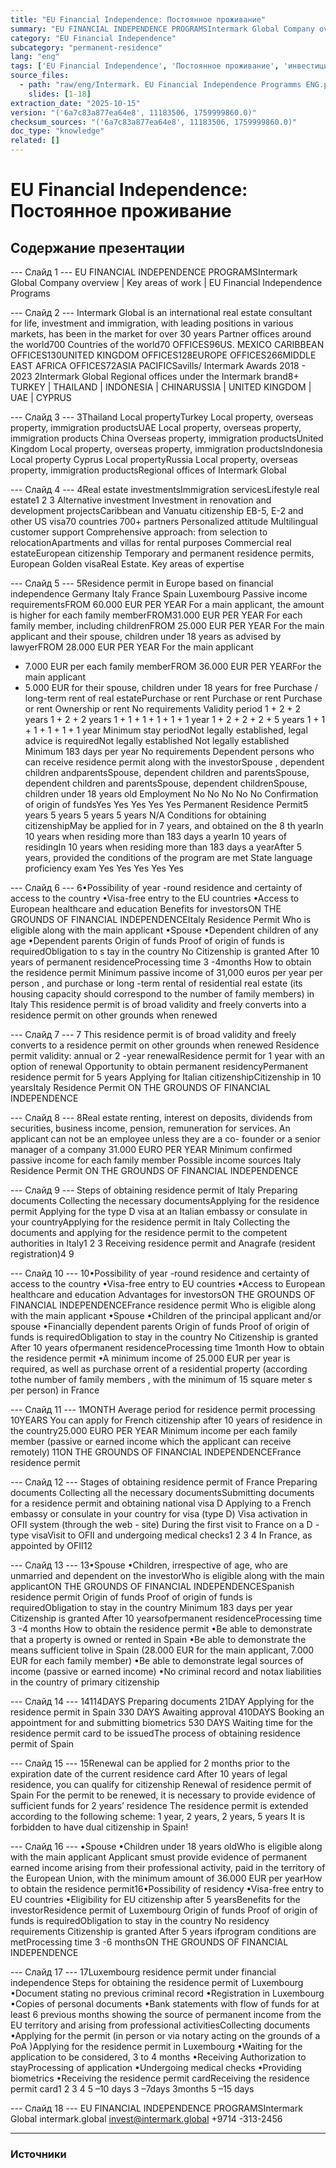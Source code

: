 ```yaml
---
title: "EU Financial Independence: Постоянное проживание"
summary: "EU FINANCIAL INDEPENDENCE PROGRAMSIntermark Global Company overview   |   Key areas of work   |   EU Financial Independence Programs Intermark Global is an international real estate consultant"
category: "EU Financial Independence"
subcategory: "permanent-residence"
lang: "eng"
tags: ['EU Financial Independence', 'Постоянное проживание', 'инвестиции', 'финансовая-независимость']
source_files:
  - path: "raw/eng/Intermark. EU Financial Independence Programms ENG.pdf"
    slides: [1-18]
extraction_date: "2025-10-15"
version: "('6a7c83a877ea64e8', 11183506, 1759999860.0)"
checksum_sources: "('6a7c83a877ea64e8', 11183506, 1759999860.0)"
doc_type: "knowledge"
related: []
---
```


# EU Financial Independence: Постоянное проживание

## Содержание презентации

--- Слайд 1 ---
EU FINANCIAL INDEPENDENCE PROGRAMSIntermark Global
Company overview   |   Key areas of work   |   EU Financial Independence Programs

--- Слайд 2 ---
Intermark Global is an international real estate consultant 
for life, investment and immigration, with leading positions 
in various markets, has been in the market for over 30 years
Partner offices around the world700
Countries of the world70
OFFICES96US. MEXICO
CARIBBEAN
OFFICES130UNITED 
KINGDOM
OFFICES128EUROPE
OFFICES266MIDDLE EAST 
AFRICA
OFFICES72ASIA
PACIFICSavills/ Intermark  Awards 2018 -  2023
2Intermark Global
Regional offices under the Intermark  brand8+
TURKEY  | THAILAND  | INDONESIA |  CHINARUSSIA |   UNITED KINGDOM |  UAE     |     CYPRUS

--- Слайд 3 ---
3Thailand
Local propertyTurkey
Local property, overseas property, 
immigration productsUAE
Local property, overseas property, immigration products
China
Overseas property, immigration productsUnited Kingdom
Local property, overseas property, immigration productsIndonesia
Local property
Cyprus
Local propertyRussia
Local property, overseas property, immigration productsRegional offices of Intermark  Global

--- Слайд 4 ---
4Real estate 
investmentsImmigration servicesLifestyle 
real estate1 2 3
Alternative 
investment
Investment in renovation 
and development projectsCaribbean and Vanuatu 
citizenship
EB-5, E-2
and other US visa70 countries
700+ partners
Personalized attitude
Multilingual customer support
Comprehensive approach: from 
selection to relocationApartments and villas
for rental purposes
Commercial 
real estateEuropean
citizenship
Temporary and permanent residence 
permits, European Golden visaReal Estate. Key areas of expertise

--- Слайд 5 ---
5Residence permit in Europe based  on financial independence
Germany Italy France Spain Luxembourg
Passive income requirementsFROM 60.000 EUR PER 
YEAR
For a main applicant, the 
amount is higher for each family memberFROM31.000 EUR PER 
YEAR
For each family member, 
including childrenFROM 25.000 EUR PER 
YEAR
For the main applicant and 
their spouse, children under 18 years as advised by lawyerFROM 28.000 EUR PER 
YEAR
For the main applicant 
+ 7.000 EUR per each family 
memberFROM 36.000 EUR PER 
YEARFor the main applicant 
+ 5.000 EUR for their spouse, 
children under 18 years for free
Purchase /
long-term rent of real estatePurchase or rent Purchase or rent Purchase or rent Ownership or rent No requirements
Validity period 1 + 2 + 2 years 1 + 2 + 2 years 1 + 1 + 1 + 1 + 1 + 1 year 1 + 2 + 2 + 2 + 5 years 1 + 1 + 1 + 1 + 1 + 1 year
Minimum stay periodNot legally established, legal advice is requiredNot legally established Not legally established Minimum 183 days per year No requirements
Dependent persons who 
can receive residence 
permit along with the investorSpouse , dependent children
andparentsSpouse, dependent children 
and parentsSpouse, dependent children and parentsSpouse, dependent childrenSpouse, children under 18 years old
Employment No No No No No
Confirmation of origin of fundsYes Yes Yes Yes Yes
Permanent Residence 
Permit5 years 5 years 5 years 5 years N/A
Conditions for obtaining citizenshipMay be applied for in 7 years, and obtained on the 8
th yearIn 10 years when residing more than 183 days a yearIn 10 years of residingIn 10 years when residing more than 183 days a yearAfter 5 years, provided the 
conditions of the program are 
met
State language proficiency exam Yes Yes Yes Yes Yes

--- Слайд 6 ---
6•Possibility of year -round residence and certainty of access to 
the country
•Visa-free entry to the EU countries
•Access to European healthcare and education Benefits for investorsON THE GROUNDS OF FINANCIAL INDEPENDENCEItaly Residence Permit
Who is eligible along with the main applicant
•Spouse
•Dependent children of any age 
•Dependent parents
Origin of funds
Proof of origin of funds is requiredObligation to s tay in the country
No
Citizenship is granted
After 10 years of permanent 
residenceProcessing time
3 -4months
 How to obtain the residence permit
Minimum passive income of 31,000 euros per year per person , 
and purchase or long -term rental of residential real estate (its 
housing capacity should correspond to the number of family 
members) in Italy
This residence permit is of broad validity and freely converts into 
a residence permit on other grounds when renewed

--- Слайд 7 ---
7
This residence permit is of broad validity and freely 
converts to a residence permit on other grounds when 
renewed
Residence permit validity: annual or 2 -year renewalResidence permit for 1 year with an 
option of renewal
Opportunity to obtain permanent residencyPermanent residence permit for 5 years
Applying for Italian citizenshipCitizenship in 10 yearsItaly Residence Permit
ON THE GROUNDS OF FINANCIAL INDEPENDENCE

--- Слайд 8 ---
8Real estate renting, interest on deposits, dividends from 
securities, business income, pension, remuneration for services.
An applicant can not be an employee unless they are a co-
founder or a senior manager of a company 
31.000 EURO PER YEAR
Minimum confirmed passive income for each 
family member
Possible income sources Italy Residence Permit
ON THE GROUNDS OF FINANCIAL INDEPENDENCE

--- Слайд 9 ---
Steps of obtaining residence permit of Italy
Preparing 
documents
Collecting the necessary 
documentsApplying for the 
residence permit
Applying for the type D visa at 
an Italian embassy or consulate 
in your countryApplying for the 
residence permit in Italy
Collecting the documents and applying 
for the residence permit to the 
competent authorities in Italy1 2 3
Receiving residence permit 
and Anagrafe  (resident 
registration)4
9

--- Слайд 10 ---
10•Possibility of year -round residence and certainty of access to 
the country
•Visa-free entry to EU countries
•Access to European healthcare and education Advantages for investorsON THE GROUNDS OF FINANCIAL INDEPENDENCEFrance residence permit
Who is eligible along with the main applicant
•Spouse
•Children of the principal applicant and/or spouse
•Financially dependent parents
Origin of funds
Proof of origin of funds is requiredObligation to stay in the country
No
Citizenship  is granted
After 10 years
ofpermanent residenceProcessing time
1month
How to obtain the residence permit
•A minimum income of 25.000 EUR per year is required, as well 
as purchase orrent of a residential property (according tothe 
number of family members , with the minimum of 15 square
meter s per person) in France

--- Слайд 11 ---
1MONTH
Average period for residence permit processing
10YEARS
You can apply for French citizenship after 10 years of residence in 
the country25.000 EURO PER YEAR
Minimum income per each family member (passive or earned income 
which the applicant can receive remotely)
11ON THE GROUNDS OF FINANCIAL INDEPENDENCEFrance residence permit

--- Слайд 12 ---
Stages of obtaining residence permit of France
Preparing 
documents
Collecting all the necessary 
documentsSubmitting documents for a 
residence permit and 
obtaining national visa D
Applying to a French embassy or 
consulate in your country for visa 
(type D) Visa activation in OFII 
system (through the web -
site)
During the first visit to 
France on a D -type visaVisit to OFII and undergoing 
medical checks1 2 3 4
In France, as appointed by 
OFII12

--- Слайд 13 ---
13•Spouse
•Children, irrespective of age, who are unmarried and 
dependent on the investorWho is eligible along with the main 
applicantON THE GROUNDS OF FINANCIAL INDEPENDENCESpanish residence permit 
Origin of funds
Proof of origin of funds is requiredObligation to stay in the country
Minimum 183 days per year
Citizenship  is granted
After 10 yearsofpermanent residenceProcessing time
3 -4 months
How to obtain the residence permit
•Be able to demonstrate that a property is owned or rented in 
Spain 
•Be able to demonstrate the means sufficient tolive in Spain 
(28.000 EUR for the main applicant, 7.000 EUR for each family 
member)
•Be able to demonstrate legal sources of income (passive or
earned income)
•No criminal record and notax liabilities in the country of 
primary citizenship

--- Слайд 14 ---
14114DAYS
Preparing documents
21DAY
Applying for the residence permit in Spain
330 DAYS
Awaiting approval
410DAYS
Booking an appointment for and 
submitting biometrics
530 DAYS
Waiting time for the residence permit card to be issuedThe process of obtaining 
residence permit of Spain

--- Слайд 15 ---
15Renewal can be applied for 2 months prior to the 
expiration date of the current residence card
After 10 years of legal residence, you can 
qualify for citizenship
Renewal of residence permit of Spain
For the permit to be renewed, it is necessary to provide evidence of sufficient funds for 2 years’ 
residence
The residence permit is extended according to the following scheme: 1 year, 2 years, 2 years, 5 years
It is forbidden to have dual 
citizenship in Spain!

--- Слайд 16 ---
•Spouse
•Children under 18 years oldWho is eligible along with the 
main applicant
Applicant smust provide evidence of permanent earned
income arising from their professional activity, paid in the 
territory of the European Union, with the minimum 
amount of 36.000 EUR per yearHow to obtain the residence permit16•Possibility of residency
•Visa-free entry to EU countries
•Eligibility for EU citizenship after 5 yearsBenefits for the investorResidence permit of Luxembourg
Origin of funds
Proof of origin of funds is requiredObligation to stay in the country
No residency requirements
Citizenship  is granted
After 5 years  ifprogram conditions  are
metProcessing time
3 -6 monthsON THE GROUNDS OF FINANCIAL INDEPENDENCE

--- Слайд 17 ---
17Luxembourg residence permit under financial independence
Steps for obtaining the residence permit of Luxembourg
•Document stating no previous criminal 
record
•Registration in Luxembourg
•Copies of personal documents
•Bank statements with flow of funds for at least 6 previous months showing the 
source of permanent income from the EU territory and arising from professional activitiesCollecting 
documents
•Applying for the permit (in 
person or via notary acting on the grounds of a PoA )Applying for the residence 
permit in Luxembourg
•Waiting for the application to be 
considered, 3 to 4 months
•Receiving Authorization to stayProcessing of 
application
•Undergoing medical checks
•Providing biometrics
•Receiving the residence permit cardReceiving the residence permit card1 2 3 4
5 –10 days 3 –7days 3months 5 –15 days

--- Слайд 18 ---
EU FINANCIAL INDEPENDENCE PROGRAMSIntermark Global
intermark.global invest@intermark.global +9714 -313-2456


---

### Источники
[^src1]: raw/Intermark. EU Financial Independence Programms ENG.pdf → слайды 1–18
